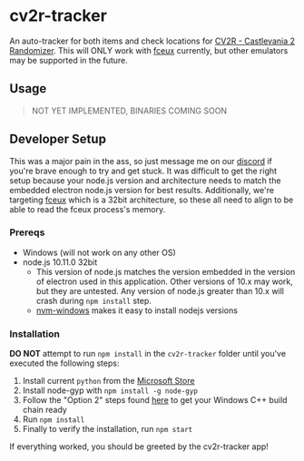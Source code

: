 # cv2r-tracker

An auto-tracker for both items and check locations for [CV2R - Castlevania 2 Randomizer](https://cv2r.herokuapp.com/). This will ONLY work with [fceux](http://www.fceux.com/web/home.html) currently, but other emulators may be supported in the future.

## Usage

> NOT YET IMPLEMENTED, BINARIES COMING SOON

## Developer Setup

This was a major pain in the ass, so just message me on our [discord](https://discord.gg/tuGjwHy) if you're brave enough to try and get stuck. It was difficult to get the right setup because your node.js version and architecture needs to match the embedded electron node.js version for best results. Additionally, we're targeting [fceux](http://www.fceux.com/web/home.html) which is a 32bit architecture, so these all need to align to be able to read the fceux process's memory.

### Prereqs

* Windows (will not work on any other OS)
* node.js 10.11.0 32bit
	* This version of node.js matches the version embedded in the version of electron used in this application. Other versions of 10.x may work, but they are untested. Any version of node.js greater than 10.x will crash during `npm install` step.
	* [nvm-windows](https://github.com/coreybutler/nvm-windows) makes it easy to install nodejs versions

### Installation

**DO NOT** attempt to run `npm install` in the `cv2r-tracker` folder until you've executed the following steps:

1. Install current `python` from the [Microsoft Store](https://docs.python.org/3/using/windows.html#the-microsoft-store-package)
2. Install node-gyp with `npm install -g node-gyp`
3. Follow the "Option 2" steps found [here](https://github.com/nodejs/node-gyp#option-2) to get your Windows C++ build chain ready
4. Run `npm install`
5. Finally to verify the installation, run `npm start`

If everything worked, you should be greeted by the cv2r-tracker app!